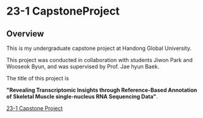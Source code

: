 # 23-1 CapstoneProject
## Overview
This is my undergraduate capstone project at Handong Global University.

This project was conducted in collaboration with students Jiwon Park and Wooseok Byun, and was supervised by Prof. Jae hyun Baek.

The title of this project is 

**"Revealing Transcriptomic Insights through Reference-Based Annotation of Skeletal Muscle single-nucleus RNA Sequencing Data"**.

[23-1 Capstone Project](https://leejinu.github.io/23-1-CapstoneProject.io/ppt/Capstone_PPT.pdf)
